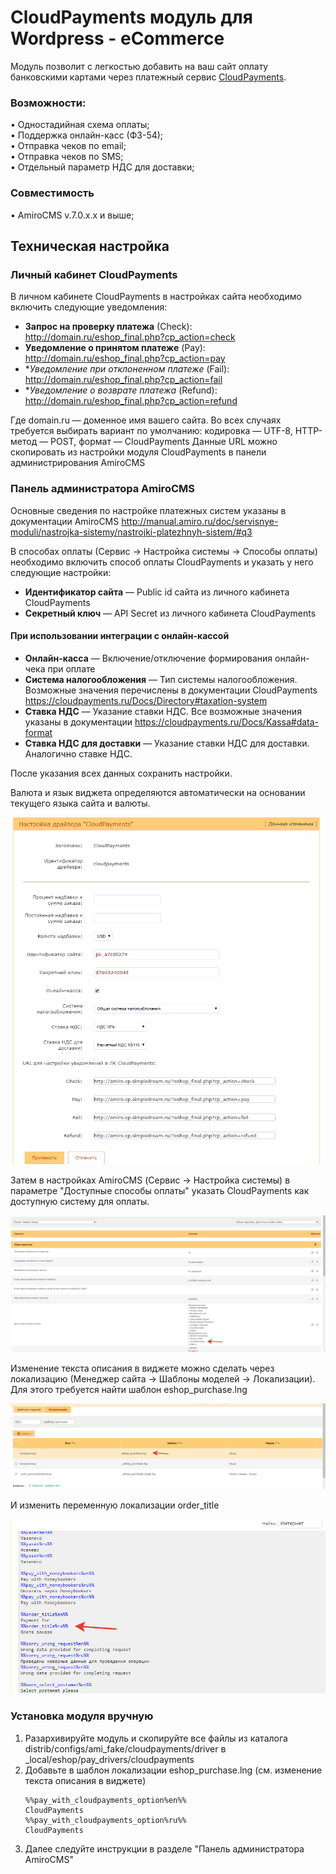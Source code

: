 # CloudPayments модуль для Wordpress - eCommerce
Модуль позволит с легкостью добавить на ваш сайт оплату банковскими картами через платежный сервис [CloudPayments](https://cloudpayments.ru).



### Возможности:  
• Одностадийная схема оплаты;  
• Поддержка онлайн-касс (ФЗ-54);  
• Отправка чеков по email;  
• Отправка чеков по SMS;  
• Отдельный параметр НДС для доставки;

### Совместимость
• AmiroCMS v.7.0.x.x и выше;

## Техническая настройка
### Личный кабинет CloudPayments
В личном кабинете CloudPayments в настройках сайта необходимо включить следующие уведомления:

* **Запрос на проверку платежа** (Сheck):\
http://domain.ru/eshop_final.php?cp_action=check
* **Уведомление о принятом платеже** (Pay):\
http://domain.ru/eshop_final.php?cp_action=pay
* **Уведомление при отклоненном платеже* (Fail):\
http://domain.ru/eshop_final.php?cp_action=fail
* **Уведомление о возврате платежа* (Refund):\
http://domain.ru/eshop_final.php?cp_action=refund

Где domain.ru — доменное имя вашего сайта.
Во всех случаях требуется выбирать вариант по умолчанию: кодировка — UTF-8, HTTP-метод — POST, формат — CloudPayments
Данные URL можно скопировать из настройки модуля CloudPayments в панели администрирования AmiroCMS

  
### Панель администратора AmiroCMS
Основные сведения по настройке платежных систем указаны в документации AmiroCMS http://manual.amiro.ru/doc/servisnye-moduli/nastrojka-sistemy/nastrojki-platezhnyh-sistem/#q3

В способах оплаты (Сервис -> Настройка системы -> Способы оплаты) необходимо включить способ оплаты CloudPayments и указать у него следующие настройки:
* **Идентификатор сайта** — Public id сайта из личного кабинета CloudPayments
* **Секретный ключ** — API Secret из личного кабинета CloudPayments

#### При использовании интеграции с онлайн-кассой
* **Онлайн-касса** — Включение/отключение формирования онлайн-чека при оплате
* **Система налогообложения** — Тип системы налогообложения. Возможные значения перечислены в документации CloudPayments https://cloudpayments.ru/Docs/Directory#taxation-system
* **Ставка НДС** — Указание ставки НДС. Все возможные значения указаны в документации https://cloudpayments.ru/Docs/Kassa#data-format
* **Ставка НДС для доставки** — Указание ставки НДС для доставки. Аналогично ставке НДС.

После указания всех данных сохранить настройки.

Валюта и язык виджета определяются автоматически на основании текущего языка сайта и валюты.

![Настройки CloudPayments в AmiroCMS](doc/img/amiro_cp.png)

Затем в настройках AmiroCMS (Сервис -> Настройка системы) в параметре "Доступные способы оплаты" указать CloudPayments как доступную систему для оплаты.

![Доступные способы оплаты](doc/img/amiro_settings.png)

Изменение текста описания в виджете можно сделать через локализацию (Менеджер сайта -> Шаблоны моделей -> Локализации).
Для этого требуется найти шаблон eshop_purchase.lng
 
![Поиск шаблона локализации](doc/img/amiro_lang_list.png)

И изменить переменную локализации order_title

![Правка шаблона локализации](doc/img/amiro_lang_edit.png)


### Установка модуля вручную
1. Разархивируйте модуль и скопируйте все файлы из каталога distrib/configs/ami_fake/cloudpayments/driver в _local/eshop/pay_drivers/cloudpayments
2. Добавьте в шаблон локализации eshop_purchase.lng (см. изменение текста описания в виджете)
    ```
    %%pay_with_cloudpayments_option%en%%
    CloudPayments
    %%pay_with_cloudpayments_option%ru%%
    CloudPayments
    ```
3. Далее следуйте инструкции в разделе "Панель администратора AmiroCMS"